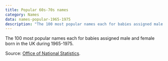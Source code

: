 ```yaml
---
title: Popular 60s-70s names
category: Names
data: names-popular-1965-1975
description: "The 100 most popular names each for babies assigned male and female born in the UK during 1965-1975."
---
```


The 100 most popular names each for babies assigned male and female born in the UK during 1965-1975.

Source: [Office of National Statistics](https://www.ons.gov.uk/peoplepopulationandcommunity/birthsdeathsandmarriages/livebirths/datasets/babynamesenglandandwalestop100babynameshistoricaldata).